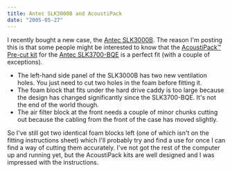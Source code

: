 ```yaml
---
title: Antec SLK3000B and AcoustiPack
date: "2005-05-27"
---
```

I recently bought a new case, the [Antec SLK3000B](http://www.antec.com/us/productDetails.php?ProdID=93000). The reason I'm posting this is that some people might be interested to know that the [AcoustiPack™ Pre-cut kit](http://www.acoustiproducts.com/en/acoustipack_precut.asp#APAntecBQE) for the [Antec SLK3700-BQE](http://www.antec.com/us/productDetails.php?ProdID=93703) is a perfect fit (with a couple of exceptions).

  * The left-hand side panel of the SLK3000B has two new ventilation holes. You just need to cut two holes in the foam before fitting it.
  * The foam block that fits under the hard drive caddy is too large because the design has changed significantly since the SLK3700-BQE. It's not the end of the world though.
  * The air filter block at the front needs a couple of minor chunks cutting out because the cabling from the front of the case has moved slightly.

So I've still got two identical foam blocks left (one of which isn't on the fitting instructions sheet) which I'll probably try and find a use for once I can find a way of cutting them accurately. I've not got the rest of the computer up and running yet, but the AcoustiPack kits are well designed and I was impressed with the instructions.